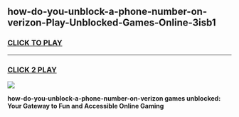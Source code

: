 
## how-do-you-unblock-a-phone-number-on-verizon-Play-Unblocked-Games-Online-3isb1
<h3>
<a href="https://premium76.site?title=how-do-you-unblock-a-phone-number-on-verizon&ref=25A">CLICK TO PLAY</a></h3>
<hr>

<h3>
<a href="https://premium76.site?title=how-do-you-unblock-a-phone-number-on-verizon&ref=25A">CLICK 2 PLAY</a>
  
</h3>

<a href="https://premium76.site?title=how-do-you-unblock-a-phone-number-on-verizon&ref=25A"><img src="https://clearcache.store/games.png"></a>


**how-do-you-unblock-a-phone-number-on-verizon games unblocked: Your Gateway to Fun and Accessible Online Gaming**

